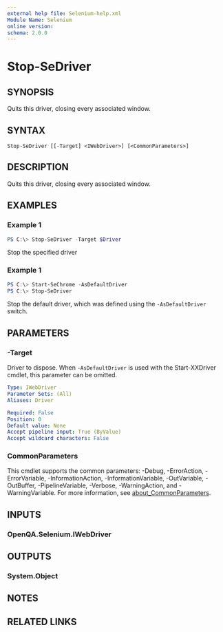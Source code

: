 ```yaml
---
external help file: Selenium-help.xml
Module Name: Selenium
online version:
schema: 2.0.0
---
```


# Stop-SeDriver

## SYNOPSIS
Quits this driver, closing every associated window.

## SYNTAX

```
Stop-SeDriver [[-Target] <IWebDriver>] [<CommonParameters>]
```

## DESCRIPTION
Quits this driver, closing every associated window.

## EXAMPLES

### Example 1
```powershell
PS C:\> Stop-SeDriver -Target $Driver
```

Stop the specified driver

### Example 1
```powershell
PS C:\> Start-SeChrome -AsDefaultDriver
PS C:\> Stop-SeDriver
```

Stop the default driver, which was defined using the `-AsDefaultDriver` switch.

## PARAMETERS

### -Target
Driver to dispose. When `-AsDefaultDriver` is used with the Start-XXDriver cmdlet, this parameter can be omitted. 

```yaml
Type: IWebDriver
Parameter Sets: (All)
Aliases: Driver

Required: False
Position: 0
Default value: None
Accept pipeline input: True (ByValue)
Accept wildcard characters: False
```

### CommonParameters
This cmdlet supports the common parameters: -Debug, -ErrorAction, -ErrorVariable, -InformationAction, -InformationVariable, -OutVariable, -OutBuffer, -PipelineVariable, -Verbose, -WarningAction, and -WarningVariable. For more information, see [about_CommonParameters](http://go.microsoft.com/fwlink/?LinkID=113216).

## INPUTS

### OpenQA.Selenium.IWebDriver

## OUTPUTS

### System.Object
## NOTES

## RELATED LINKS
